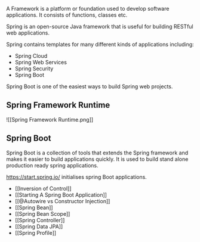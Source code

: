 A Framework is a platform or foundation used to develop software applications. It consists of functions, classes etc.

Spring is an open-source Java framework that is useful for building RESTful web applications.  

Spring contains templates for many different kinds of applications including:
- Spring Cloud
- Spring Web Services
- Spring Security
- Spring Boot

Spring Boot is one of the easiest ways to build Spring web projects. 

## Spring Framework Runtime

![[Spring Framework Runtime.png]]

## Spring Boot
Spring Boot is a collection of tools that extends the Spring framework and makes it easier to build applications quickly. It is used to build stand alone production ready spring applications.

https://start.spring.io/ initialises spring Boot applications.

- [[Inversion of Control]]
- [[Starting A Spring Boot Application]]
- [[@Autowire vs Constructor Injection]]
- [[Spring Bean]]
- [[Spring Bean Scope]]
-  [[Spring Controller]]
- [[Spring Data JPA]]
- [[Spring Profile]]
